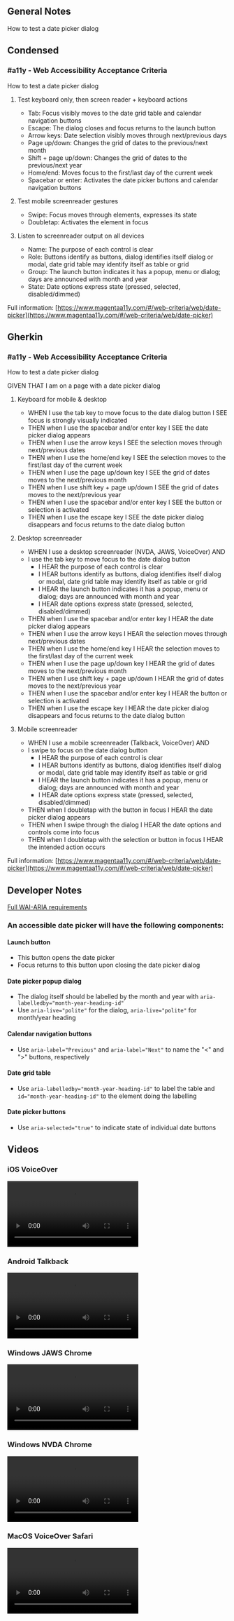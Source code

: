 ## General Notes

How to test a date picker dialog

## Condensed

### #a11y - Web Accessibility Acceptance Criteria

How to test a date picker dialog

1. Test keyboard only, then screen reader + keyboard actions

   - Tab: Focus visibly moves to the date grid table and calendar navigation buttons
   - Escape: The dialog closes and focus returns to the launch button
   - Arrow keys: Date selection visibly moves through next/previous days
   - Page up/down: Changes the grid of dates to the previous/next month
   - Shift + page up/down: Changes the grid of dates to the previous/next year
   - Home/end: Moves focus to the first/last day of the current week
   - Spacebar or enter: Activates the date picker buttons and calendar navigation buttons

2. Test mobile screenreader gestures

   - Swipe: Focus moves through elements, expresses its state
   - Doubletap: Activates the element in focus

3. Listen to screenreader output on all devices

   - Name: The purpose of each control is clear
   - Role: Buttons identify as buttons, dialog identifies itself dialog or modal, date grid table may identify itself as table or grid
   - Group: The launch button indicates it has a popup, menu or dialog; days are announced with month and year
   - State: Date options express state (pressed, selected, disabled/dimmed)

Full information: [https://www.magentaa11y.com/#/web-criteria/web/date-picker](https://www.magentaa11y.com/#/web-criteria/web/date-picker)

## Gherkin

### #a11y - Web Accessibility Acceptance Criteria

How to test a date picker dialog

GIVEN THAT I am on a page with a date picker dialog

1. Keyboard for mobile & desktop

   - WHEN I use the tab key to move focus to the date dialog button I SEE focus is strongly visually indicated
   - THEN when I use the spacebar and/or enter key I SEE the date picker dialog appears
   - THEN when I use the arrow keys I SEE the selection moves through next/previous dates
   - THEN when I use the home/end key I SEE the selection moves to the first/last day of the current week
   - THEN when I use the page up/down key I SEE the grid of dates moves to the next/previous month
   - THEN when I use shift key + page up/down I SEE the grid of dates moves to the next/previous year
   - THEN when I use the spacebar and/or enter key I SEE the button or selection is activated
   - THEN when I use the escape key I SEE the date picker dialog disappears and focus returns to the date dialog button

2. Desktop screenreader

   - WHEN I use a desktop screenreader (NVDA, JAWS, VoiceOver) AND 
   - I use the tab key to move focus to the date dialog button
      - I HEAR the purpose of each control is clear
      - I HEAR buttons identify as buttons, dialog identifies itself dialog or modal, date grid table may identify itself as table or grid
      - I HEAR the launch button indicates it has a popup, menu or dialog; days are announced with month and year
      - I HEAR date options express state (pressed, selected, disabled/dimmed)
   - THEN when I use the spacebar and/or enter key I HEAR the date picker dialog appears
   - THEN when I use the arrow keys I HEAR the selection moves through next/previous dates
   - THEN when I use the home/end key I HEAR the selection moves to the first/last day of the current week
   - THEN when I use the page up/down key I HEAR the grid of dates moves to the next/previous month
   - THEN when I use shift key + page up/down I HEAR the grid of dates moves to the next/previous year
   - THEN when I use the spacebar and/or enter key I HEAR the button or selection is activated
   - THEN when I use the escape key I HEAR the date picker dialog disappears and focus returns to the date dialog button

3. Mobile screenreader

   - WHEN I use a mobile screenreader (Talkback, VoiceOver) AND
   - I swipe to focus on the date dialog button
      - I HEAR the purpose of each control is clear
      - I HEAR buttons identify as buttons, dialog identifies itself dialog or modal, date grid table may identify itself as table or grid
      - I HEAR the launch button indicates it has a popup, menu or dialog; days are announced with month and year
      - I HEAR date options express state (pressed, selected, disabled/dimmed)
   - THEN when I doubletap with the button in focus I HEAR the date picker dialog appears
   - THEN when I swipe through the dialog I HEAR the date options and controls come into focus
   - THEN when I doubletap with the selection or button in focus I HEAR the intended action occurs

Full information: [https://www.magentaa11y.com/#/web-criteria/web/date-picker](https://www.magentaa11y.com/#/web-criteria/web/date-picker)

## Developer Notes

[Full WAI-ARIA requirements](https://www.w3.org/TR/wai-aria-practices/examples/dialog-modal/datepicker-dialog.html)

### An accessible date picker will have the following components:

#### Launch button

   - This button opens the date picker
   - Focus returns to this button upon closing the date picker dialog

#### Date picker popup dialog

   - The dialog itself should be labelled by the month and year with `aria-labelledby="month-year-heading-id"`
   - Use `aria-live="polite"` for the dialog, `aria-live="polite"` for month/year heading

#### Calendar navigation buttons

   - Use `aria-label="Previous"` and `aria-label="Next"` to name the "<" and ">" buttons, respectively

#### Date grid table

   - Use `aria-labelledby="month-year-heading-id"` to label the table and `id="month-year-heading-id"` to the element doing the labelling 

#### Date picker buttons

   - Use `aria-selected="true"` to indicate state of individual date buttons

## Videos

### iOS VoiceOver

<video controls>
  <source src="media/video/web/date-picker/date-picker_IosVoiceOver.mp4" type="video/webm">
  Your browser does not support the video tag.
</video>

### Android Talkback

<video controls>
  <source src="media/video/web/date-picker/date-picker_AndroidTalkback.webm" type="video/webm">
  Your browser does not support the video tag.
</video>

### Windows JAWS Chrome

<video controls>
  <source src="media/video/web/date-picker/date-picker_WindowsJawsChrome.webm" type="video/webm">
  Your browser does not support the video tag.
</video>

### Windows NVDA Chrome

<video controls>
  <source src="media/video/web/date-picker/date-picker_WindowsNvdaChrome.webm" type="video/webm">
  Your browser does not support the video tag.
</video>

### MacOS VoiceOver Safari

<video controls>
  <source src="media/video/web/date-picker/date-picker_MacOsVoiceOverSafari.webm" type="video/webm">
  Your browser does not support the video tag.
</video>
